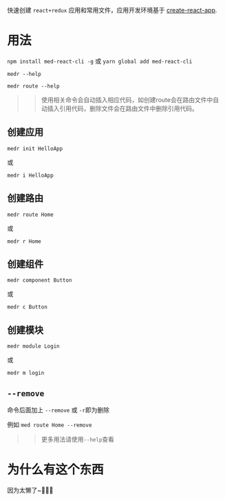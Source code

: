 快速创建 `react+redux` 应用和常用文件，应用开发环境基于 [create-react-app](https://github.com/facebookincubator/create-react-app).

# 用法

`npm install med-react-cli -g` 或 `yarn global add med-react-cli`

`medr --help`

`medr route --help`

>> 使用相关命令会自动插入相应代码，如创建route会在路由文件中自动插入引用代码，删除文件会在路由文件中删除引用代码。

## 创建应用

`medr init HelloApp`

或

`medr i HelloApp`

## 创建路由

`medr route Home`

或

 `medr r Home`

## 创建组件

`medr component Button`

或

`medr c Button`

## 创建模块

`medr module Login`

或

`medr m login`

## `--remove`

命令后面加上 `--remove` 或 `-r`即为删除

例如 `med route Home --remove`

>>更多用法请使用`--help`查看

# 为什么有这个东西

因为太懒了~🤣🤣🤣